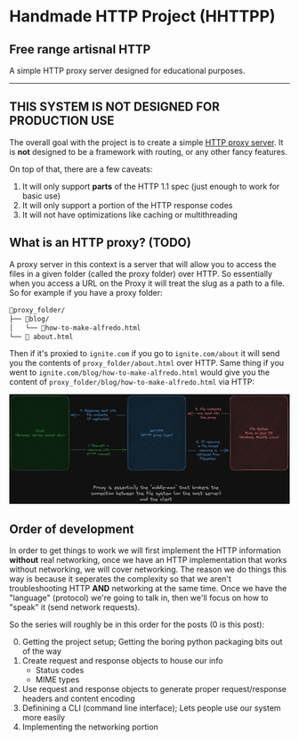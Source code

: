 # Handmade HTTP Project (HHTTPP)
## Free range artisnal HTTP

A simple HTTP proxy server designed for educational purposes.

---
**THIS SYSTEM IS NOT DESIGNED FOR PRODUCTION USE**
---

The overall goal with the project is to create a simple [HTTP proxy server](#what-is-an-http-proxy). It is **not** designed to be a framework with routing, or any other fancy features. 

On top of that, there are a few caveats:

1. It will only support **parts** of the HTTP 1.1 spec (just enough to work for basic use)
2. It will only support a portion of the HTTP response codes
3. It will not have optimizations like caching or multithreading


## What is an HTTP proxy? (TODO)

A proxy server in this context is a server that will allow you to access the files in a given folder (called the proxy folder) over HTTP. So essentially when you access a URL on the Proxy it will treat the slug as a path to a file. So for example if you have a proxy folder:

```
📁proxy_folder/
├── 📁blog/
│   └── 📄how-to-make-alfredo.html
└── 📄 about.html
```
Then if it's proxied to `ignite.com` if you go to `ignite.com/about` it will send you the contents of `proxy_folder/about.html` over HTTP. Same thing if you went to `ignite.com/blog/how-to-make-alfredo.html` would give you the content of `proxy_folder/blog/how-to-make-alfredo.html` via HTTP: 

![](./images/proxy-basics.png)

## Order of development

In order to get things to work we will first implement the HTTP information **without** real networking, once we have an HTTP implementation that works without networking, we will cover networking. The reason we do things this way is because it seperates the complexity so that we aren't troubleshooting HTTP **AND** networking at the same time. Once we have the "language" (protocol) we're going to talk in, then we'll focus on how to "speak" it (send network requests).

So the series will roughly be in this order for the posts (0 is this post):

0. Getting the project setup; Getting the boring python packaging bits out of the way
1. Create request and response objects to house our info
   - Status codes
   - MIME types
2. Use request and response objects to generate proper request/response headers and content encoding
3. Definining a CLI (command line interface); Lets people use our system more easily
4. Implementing the networking portion
